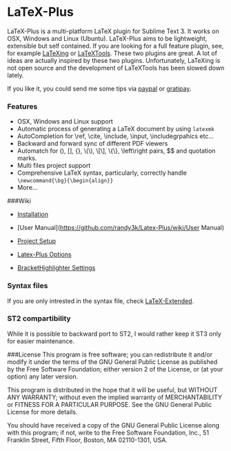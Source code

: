 LaTeX-Plus
=================

LaTeX-Plus is a multi-platform LaTeX plugin for Sublime Text 3. It works on OSX, Windows and Linux (Ubuntu).
LaTeX-Plus aims to be lightweight, extensible but self contained. If you are looking for a full feature plugin, see, for example [LaTeXing](http://latexing.com) or [LaTeXTools](https://github.com/SublimeText/LaTeXTools).
These two plugins are great. A lot of ideas are actually inspired by these two plugins. Unfortunately, LaTeXing is not open source and the development of LaTeXTools has been slowed down lately.

If you like it, you could send me some tips via [paypal](https://www.paypal.com/cgi-bin/webscr?cmd=_donations&business=YAPVT8VB6RR9C&lc=US&item_name=tips&currency_code=USD&bn=PP%2dDonationsBF%3abtn_donateCC_LG%2egif%3aNonHosted) or [gratipay](https://gratipay.com/~randy3k/).

### Features
* OSX, Windows and Linux support
* Automatic process of generating a LaTeX document by using `latexmk`
* AutoCompletion for \ref, \cite, \include, \input, \includegrpahics etc...
* Backward and forward sync of different PDF viewers
* Automatch for (), [], {}, &#92;(&#92;), &#92;[&#92;], &#92;{&#92;}, \left\right pairs, $$ and quotation marks.
* Multi files project support
* Comprehensive LaTeX syntax, particularly, correctly handle `\newcommand{\bg}{\begin{align}}`
* More…

###Wiki

- [Installation](https://github.com/randy3k/Latex-Plus/wiki/Installation)

- [User Manual](https://github.com/randy3k/Latex-Plus/wiki/User Manual)

- [Project Setup](https://github.com/randy3k/Latex-Plus/wiki/Project-Setup)

- [Latex-Plus Options](https://github.com/randy3k/Latex-Plus/wiki/Latex-Plus-Options)

- [BracketHighlighter Settings](https://github.com/randy3k/Latex-Plus/wiki/BracketHighlighter-settings)

### Syntax files

If you are only intrested in the syntax file, check [LaTeX-Extended](https://github.com/randy3k/LaTeX-Extended).

### ST2 compartibility
While it is possible to backward port to ST2,  I would rather keep it ST3 only for easier maintenance.

###License
This program is free software; you can redistribute it and/or modify it under the terms of the GNU General Public License as published by the Free Software Foundation; either version 2 of the License, or (at your option) any later version.

This program is distributed in the hope that it will be useful, but WITHOUT ANY WARRANTY; without even the implied warranty of MERCHANTABILITY or FITNESS FOR A PARTICULAR PURPOSE.  See the GNU General Public License for more details.

You should have received a copy of the GNU General Public License along with this program; if not, write to the Free Software Foundation, Inc., 51 Franklin Street, Fifth Floor, Boston, MA  02110-1301, USA.
